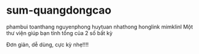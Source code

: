 # sum-quangdongcao
phambui
toanthang
nguyenphong
huytuan
nhathong
honglink
mimklinl
Một thư viện giúp bạn tính tổng của 2 số bất kỳ

Đơn giản, dễ dùng, cực kỳ nhẹ!!!!
